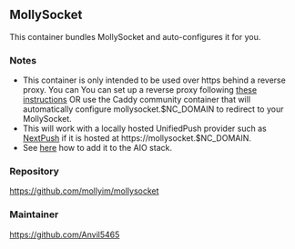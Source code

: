 ## MollySocket
This container bundles MollySocket and auto-configures it for you.

### Notes
- This container is only intended to be used over https behind a reverse proxy. You can You can set up a reverse proxy following [these instructions](https://github.com/nextcloud/all-in-one/blob/main/reverse-proxy.md) OR use the Caddy community container that will automatically configure mollysocket.$NC_DOMAIN to redirect to your MollySocket.
- This will work with a locally hosted UnifiedPush provider such as [NextPush](https://codeberg.org/NextPush/uppush) if it is hosted at https://mollysocket.$NC_DOMAIN.
- See [here](https://github.com/nextcloud/all-in-one/tree/main/community-containers#community-containers) how to add it to the AIO stack.

### Repository
https://github.com/mollyim/mollysocket

### Maintainer
https://github.com/Anvil5465

